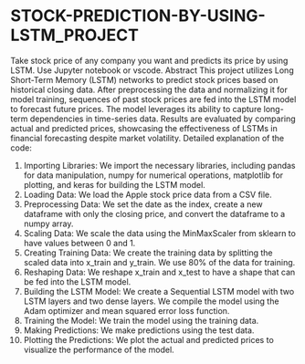 # STOCK-PREDICTION-BY-USING-LSTM_PROJECT

Take stock price of any company you want and predicts its price by using LSTM. Use  Jupyter notebook or vscode.
Abstract
This project utilizes Long Short-Term Memory (LSTM) networks to predict stock prices based on historical closing data. After preprocessing the data and normalizing it for model training, sequences of past stock prices are fed into the LSTM model to forecast future prices. The model leverages its ability to capture long-term dependencies in time-series data. Results are evaluated by comparing actual and predicted prices, showcasing the effectiveness of LSTMs in financial forecasting despite market volatility.
Detailed explanation of the code:
1. Importing Libraries: We import the necessary libraries, including pandas for data manipulation, numpy for numerical operations, matplotlib for plotting, and keras for building the LSTM model.
2. Loading Data: We load the Apple stock price data from a CSV file.
3. Preprocessing Data: We set the date as the index, create a new dataframe with only the closing price, and convert the dataframe to a numpy array.
4. Scaling Data: We scale the data using the MinMaxScaler from sklearn to have values between 0 and 1.
5. Creating Training Data: We create the training data by splitting the scaled data into x_train and y_train. We use 80% of the data for training.
6. Reshaping Data: We reshape x_train and x_test to have a shape that can be fed into the LSTM model.
7. Building the LSTM Model: We create a Sequential LSTM model with two LSTM layers and two dense layers. We compile the model using the Adam optimizer and mean squared error loss function.
8. Training the Model: We train the model using the training data.
9. Making Predictions: We make predictions using the test data.
10. Plotting the Predictions: We plot the actual and predicted prices to visualize the performance of the model.




